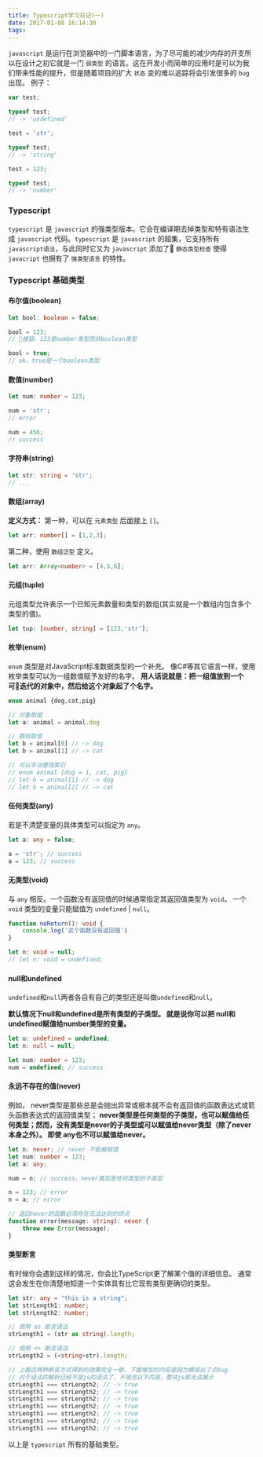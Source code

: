 ```yaml
---
title: Typescript学习日记(一)
date: 2017-01-08 16:14:30
tags:
---
```


`javascript` 是运行在浏览器中的一门脚本语言，为了尽可能的减少内存的开支所以在设计之初它就是一门 `弱类型` 的语言。这在开发小而简单的应用时是可以为我们带来性能的提升，但是随着项目的扩大 `状态` 变的难以追踪将会引发很多的 `bug` 出现。
例子：
```ts
var test;

typeof test;
// -> 'undefined'

test = 'str';

typeof test;
// -> 'string'

test = 123;

typeof test;
// -> 'number'
```

<!-- more -->

### Typescript
`typescript` 是 `javascript` 的强类型版本。它会在编译期去掉类型和特有语法生成 `javascript` 代码。`typescript` 是 `javascript` 的超集，它支持所有 `javascript语法`，与此同时它又为 `javascript` 添加了 `静态类型检查` 使得 `javacript` 也拥有了 `强类型语言` 的特性。


### Typescript 基础类型

#### 布尔值(boolean)
```ts
let bool: boolean = false;

bool = 123;
// 报错，123是number类型而非boolean类型

bool = true;
// ok，true是一个boolean类型
```

#### 数值(number)
```ts
let num: number = 123;

num = 'str';
// error

num = 456;
// success
```

#### 字符串(string)
```ts
let str: string = 'str';
// ...
```

#### 数组(array)
**定义方式：**
第一种，可以在 `元素类型` 后面接上 `[]`。
```ts
let arr: number[] = [1,2,3];
```

第二种，使用 `数组泛型` 定义。
```ts
let arr: Array<number> = [4,5,6];
```

#### 元组(tuple)
元组类型允许表示一个已知元素数量和类型的数组(其实就是一个数组内包含多个类型的值)。
```ts
let tup: [number, string] = [123,'str'];
```

#### 枚举(enum)
`enum` 类型是对JavaScript标准数据类型的一个补充。 像C#等其它语言一样，使用枚举类型可以为一组数值赋予友好的名字。
**用人话说就是：把一组值放到一个可迭代的对象中，然后给这个对象起了个名字。**

```ts
enum animal {dog,cat,pig}

// 对象取值
let a: animal = animal.dog

// 数组取值
let b = animal[0] // -> dog
let b = animal[1] // -> cat

// 可以手动更改索引
// enum animal {dog = 1, cat, pig}
// let b = animal[1] // -> dog
// let b = animal[2] // -> cat
```

#### 任何类型(any)
若是不清楚变量的具体类型可以指定为 `any`。

```ts
let a: any = false;

a = 'str'; // success
a = 123; // success
```

#### 无类型(void)
与 `any` 相反。一个函数没有返回值的时候通常指定其返回值类型为 `void`。
一个 `void` 类型的变量只能赋值为 `undefined` | `null`。
```ts
function noReturn(): void {
    console.log('这个函数没有返回值')
}

let n: void = null;
// let n: void = undefined;
```

#### null和undefined

`undefined`和`null`两者各自有自己的类型还是叫做`undefined`和`null`。

**默认情况下null和undefined是所有类型的子类型。 就是说你可以把 null和undefined赋值给number类型的变量。**

```ts
let u: undefined = undefined;
let n: null = null;

let num: number = 123;
num = undefined; // success
```

#### 永远不存在的值(never)
例如， never类型是那些总是会抛出异常或根本就不会有返回值的函数表达式或箭头函数表达式的返回值类型；
**never类型是任何类型的子类型，也可以赋值给任何类型；然而，没有类型是never的子类型或可以赋值给never类型（除了never本身之外）。 即使 any也不可以赋值给never。**

```ts
let n: never; // never 不能被赋值
let num: number = 123;
let a: any;

num = n; // success，never类型是任何类型的子类型

n = 123; // error
n = a; // error
```

```ts
// 返回never的函数必须存在无法达到的终点
function error(message: string): never {
    throw new Error(message);
}
```

#### 类型断言

有时候你会遇到这样的情况，你会比TypeScript更了解某个值的详细信息。 通常这会发生在你清楚地知道一个实体具有比它现有类型更确切的类型。

```ts
let str: any = "this is a string";
let strLength1: number;
let strLength2: number;

// 使用 as 断言语法
strLength1 = (str as string).length;

// 使用 <> 断言语法
strLength2 = (<string>str).length;

// 上面这两种断言方式得到的效果完全一致，下面增加的内容是因为模版出了点bug
// 对于语法的解析已经不是js的语法了，不填充以下内容，整块js都无法展示
strLength1 === strLength2; // -> true
strLength1 === strLength2; // -> true
strLength1 === strLength2; // -> true
strLength1 === strLength2; // -> true
strLength1 === strLength2; // -> true
strLength1 === strLength2; // -> true
strLength1 === strLength2; // -> true
```

以上是 `typescript` 所有的基础类型。
